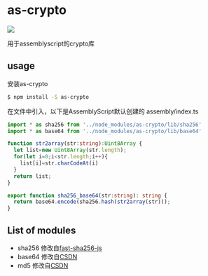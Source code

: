 # as-crypto

[![](https://img.shields.io/npm/v/as-crypto.svg?style=flat-square)](https://www.npmjs.com/package/as-crypto)

用于assemblyscript的crypto库

## usage

安装as-crypto

```bash
$ npm install -S as-crypto
```

在文件中引入，以下是AssemblyScript默认创建的 assembly/index.ts

```ts
import * as sha256 from '../node_modules/as-crypto/lib/sha256'
import * as base64 from '../node_modules/as-crypto/lib/base64'

function str2array(str:string):Uint8Array {
  let list=new Uint8Array(str.length);
  for(let i=0;i<str.length;i++){
    list[i]=str.charCodeAt(i)
  }
  return list;
}

export function sha256_base64(str:string): string {
  return base64.encode(sha256.hash(str2array(str)));
}
```

## List of modules

- sha256 修改自[fast-sha256-js](https://github.com/dchest/fast-sha256-js)
- base64 修改自[CSDN](https://blog.csdn.net/u011127019/article/details/51673230)
- md5 修改自[CSDN](https://blog.csdn.net/nightwizard2030/article/details/78508483)
  
